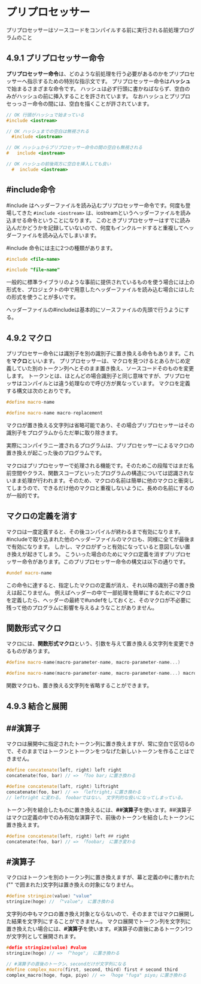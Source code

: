 # プリプロセッサー
プリプロセッサーはソースコードをコンパイルする前に実行される前処理プログラムのこと

## 4.9.1 プリプロセッサー命令
**プリプロセッサー命令**は、どのような前処理を行う必要があるのかをプリプロセッサーへ指示するための特別な指示文です。
プリプロセッサー命令は**ハッシュ**で始まるさまざまな命令です。
ハッシュは必ず行頭に書かねばならず、空白のみがハッシュの前に挿入することを許されています。
なおハッシュとプリプロセっっさー命令の間には、空白を描くことが許されています。

```C++
// OK 行頭がハッシュで始まっている
#include <iostream>

// OK ハッシュまでの空白は無視される
  #include <iostream>

// OK ハッシュからプリプロセッサー命令の間の空白も無視される
#   include <iostream>

// OK ハッシュの前後両方に空白を挿入しても良い
  #  include <iostream>
```

## #include命令
#include はヘッダーファイルを読み込むプリプロセッサー命令です。何度も登場してきた `#include <iostream>` は、iostreamというヘッダーファイルを読み込ませる命令ということになります。
このときプリプロセッサーはすでに読み込んだかどうかを記録していないので、何度もインクルードすると重複してヘッダーファイルを読み込んでしまいます。

#include 命令には主に2つの種類があります。
```C++
#include <file-name>

#include "file-name"
```
一般的に標準ライブラリのような事前に提供されているものを使う場合には上の形式を、プロジェクトの中で用意したヘッダーファイルを読み込む場合にはしたの形式を使うことが多いです。

ヘッダーファイルの#includeは基本的にソースファイルの先頭で行うようにする。

## 4.9.2 マクロ
プリプロセサー命令には識別子を別の識別子に置き換える命令もあります。これを**マクロ**といいます。
プリプロセッサーは、マクロを見つけるとあらかじめ定義していた別のトークン列へとそのまま置き換え、ソースコードそのものを変更します。
トークンとは、ほとんどの場合識別子と同じ意味ですが、プリプロセッサはコンパイルとは違う処理なので呼び方が異なっています。
マクロを定義する構文は次のとおりです。
```C++
#define macro-name

#define macro-name macro-replacement
```
マクロが置き換える文字列は省略可能であり、その場合プリプロセッサーはその識別子をプログラムからただ単に取り除きます。

実際にコンパイラニー渡されるプログラムは、プリプロセッサーによるマクロの置き換えが起こった後のプログラムです。

マクロはプリプロセッサーで処理される機能です。そのためこの段階ではまだ名前空間やクラス、関数スコープといったプログラムの構造については認識されないまま処理が行われます。そのため、マクロの名前は簡単に他のマクロと衝突してしまうので、できるだけ他のマクロと重複しないように、長めの名前にするのが一般的です。

## マクロの定義を消す
マクロは一度定義すると、その後コンパイルが終わるまで有効になります。#includeで取り込まれた他のヘッダーファイルのマクロも、同様に全てが最後まで有効になります。
しかし、マクロがずっと有効になっていると意図しない置き換えが起きてしまう。
こういった場合のためにマクロ定義を消すプリプロセッサー命令があります。このプリプロセッサー命令の構文は以下の通りです。

```C++
#undef macro-name
```

この命令に達すると、指定したマクロの定義が消え、それ以降の識別子の置き換えは起こりません。
例えばヘッダーの中で一部処理を簡単にするためにマクロを定義したら、ヘッダーの最終で#undefをしておくと、そのマクロが不必要に残って他のプログラムに影響を与えるようなことがありません。

## 関数形式マクロ
マクロには、**関数形式マクロ**という、引数を与えて置き換える文字列を変更できるものがあります。
```C++
#define macro-name(macro-parameter-name, macro-parameter-name...)

#define macro-name(macro-parameter-name, macro-parameter-name...) macro-replacement
```
関数マクロも、置き換える文字列を省略することができます。

## 4.9.3 結合と展開
## \##演算子
マクロは展開中に指定されたトークン列に置き換えますが、常に空白で区切るので、そのままではトークンとトークンをつなげた新しいトークンを作ることはできません。
```C++
#define concatenate(left, right) left right
concatenate(foo, bar) // => 「foo bar」に置き換わる

#define concatenate(laft, right) liftright
concatenate(foo, bar) // => 「leftright」に置き換わる
// leftright に変わる。　foobarではない。　文字列的な扱いになってしまっている。
```

トークン列を結合したものに置き換えるには、**##演算子**を使います。##演算子はマクロ定義の中でのみ有効な演算子で、前後のトークンを結合したトークンに置き換えます。
```C++
#define concatenate(left, right) left ## right
concatenate(foo, bar) // => 「foobar」 に置き変わる
```

## #演算子
マクロはトークンを別のトークン列に置き換えますが、幕と定義の中に書かれた("" で囲まれた)文字列は置き換えの対象になりません。
```C++
#define stringize(value) "value"
stringize(hoge) // 「"value"」 に置き換わる
```

文字列の中もマクロの置き換え対象とならないので、そのままではマクロ展開した結果を文字列にすることができません。
マクロ展開でトークン列を文字列に置き換えたい場合には、**#演算子**を使います。#演算子の直後にあるトークン1つが文字列として展開されます。
```C++
#defie stringize(value) #value
stringize(hoge) // => 「"hoge"」 に置き換わる

// #演算子の直後のトークン、secondだけが文字列になる
#define complex_macro(first, second, third) first # second third
complex_macro(hoge, fuga, piyo) // => 「hoge "fuga" piyo」に置き換わる
